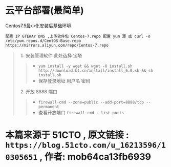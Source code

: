 # 云平台部署(最简单)
Centos7.5最小化安装后基础环境
```
配置 IP GTEWAY DNS ,上传软件包 Centos-7.repo 配置 yum 源 或 curl -o /etc/yum.repos.d/CentOS-Base.repo https://mirrors.aliyun.com/repo/Centos-7.repo
```
> 1. 安装管理软件 此处选择 宝塔
>> - `yum install -y wget && wget -O install.sh http://download.bt.cn/install/install_6.0.sh && sh install.sh`
>> - 保存登录地址 用户名 密码
> 2. 开放 8888 端口
>> - `firewall-cmd --zone=public --add-port=8888/tcp --permanent`
>> - 查看开放端口 `firewall-cmd --list-ports`


# 本篇来源于 51CTO , 原文链接 : `https://blog.51cto.com/u_16213596/10305651` , 作者: mob64ca13fb6939
